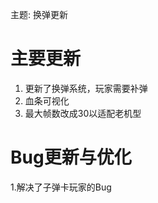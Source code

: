 主题: 换弹更新<br>

# 主要更新
1. 更新了换弹系统，玩家需要补弹<br>
2. 血条可视化<br>
3. 最大帧数改成30以适配老机型<br>

# Bug更新与优化
1.解决了子弹卡玩家的Bug<br>